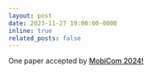 ```yaml
---
layout: post
date: 2023-11-27 19:00:00-0000
inline: true
related_posts: false
---
```


One paper accepted by <a href="https://www.sigmobile.org/mobicom/2024/" style="font-weight: 500;">MobiCom 2024!</a>
